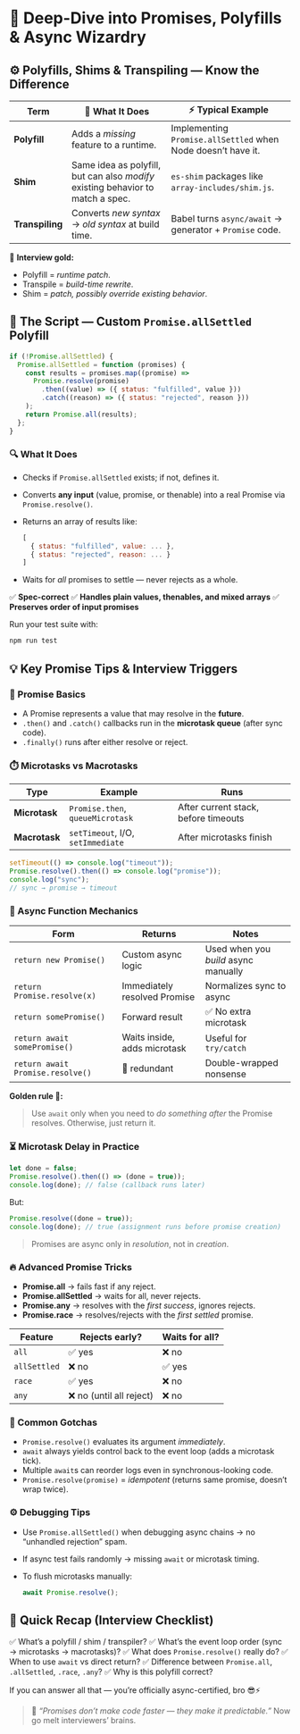 # 🤞 Deep-Dive into Promises, Polyfills & Async Wizardry

## ⚙️ Polyfills, Shims & Transpiling — Know the Difference

| Term            | 💬 What It Does                                                                 | ⚡ Typical Example                                           |
| --------------- | ------------------------------------------------------------------------------- | ------------------------------------------------------------ |
| **Polyfill**    | Adds a _missing_ feature to a runtime.                                          | Implementing `Promise.allSettled` when Node doesn’t have it. |
| **Shim**        | Same idea as polyfill, but can also _modify_ existing behavior to match a spec. | `es-shim` packages like `array-includes/shim.js`.            |
| **Transpiling** | Converts _new syntax_ → _old syntax_ at build time.                             | Babel turns `async/await` → generator + `Promise` code.      |

🧠 **Interview gold:**

- Polyfill = _runtime patch_.
- Transpile = _build-time rewrite_.
- Shim = _patch, possibly override existing behavior_.

## 🧩 The Script — Custom `Promise.allSettled` Polyfill

```js
if (!Promise.allSettled) {
  Promise.allSettled = function (promises) {
    const results = promises.map((promise) =>
      Promise.resolve(promise)
        .then((value) => ({ status: "fulfilled", value }))
        .catch((reason) => ({ status: "rejected", reason }))
    );
    return Promise.all(results);
  };
}
```

### 🔍 What It Does

- Checks if `Promise.allSettled` exists; if not, defines it.
- Converts **any input** (value, promise, or thenable) into a real Promise via `Promise.resolve()`.
- Returns an array of results like:

  ```js
  [
    { status: "fulfilled", value: ... },
    { status: "rejected", reason: ... }
  ]
  ```

- Waits for _all_ promises to settle — never rejects as a whole.

✅ **Spec-correct**
✅ **Handles plain values, thenables, and mixed arrays**
✅ **Preserves order of input promises**

Run your test suite with:

```bash
npm run test
```

## 💡 Key Promise Tips & Interview Triggers

### 🧱 Promise Basics

- A Promise represents a value that may resolve in the **future**.
- `.then()` and `.catch()` callbacks run in the **microtask queue** (after sync code).
- `.finally()` runs after either resolve or reject.

### ⏱️ Microtasks vs Macrotasks

| Type          | Example                           | Runs                                 |
| ------------- | --------------------------------- | ------------------------------------ |
| **Microtask** | `Promise.then`, `queueMicrotask`  | After current stack, before timeouts |
| **Macrotask** | `setTimeout`, I/O, `setImmediate` | After microtasks finish              |

```js
setTimeout(() => console.log("timeout"));
Promise.resolve().then(() => console.log("promise"));
console.log("sync");
// sync → promise → timeout
```

### 🧩 Async Function Mechanics

| Form                             | Returns                      | Notes                                |
| -------------------------------- | ---------------------------- | ------------------------------------ |
| `return new Promise()`           | Custom async logic           | Used when you _build_ async manually |
| `return Promise.resolve(x)`      | Immediately resolved Promise | Normalizes sync to async             |
| `return somePromise()`           | Forward result               | ✅ No extra microtask                |
| `return await somePromise()`     | Waits inside, adds microtask | Useful for `try/catch`               |
| `return await Promise.resolve()` | 🤡 redundant                 | Double-wrapped nonsense              |

**Golden rule 🧠:**

> Use `await` only when you need to _do something after_ the Promise resolves.
> Otherwise, just return it.

### ⏳ Microtask Delay in Practice

```js
let done = false;
Promise.resolve().then(() => (done = true));
console.log(done); // false (callback runs later)
```

But:

```js
Promise.resolve((done = true));
console.log(done); // true (assignment runs before promise creation)
```

> Promises are async only in _resolution_, not in _creation_.

### 🔥 Advanced Promise Tricks

- **Promise.all** → fails fast if any reject.
- **Promise.allSettled** → waits for all, never rejects.
- **Promise.any** → resolves with the _first success_, ignores rejects.
- **Promise.race** → resolves/rejects with the _first settled_ promise.

| Feature      | Rejects early?           | Waits for all? |
| ------------ | ------------------------ | -------------- |
| `all`        | ✅ yes                   | ❌ no          |
| `allSettled` | ❌ no                    | ✅ yes         |
| `race`       | ✅ yes                   | ❌ no          |
| `any`        | ❌ no (until all reject) | ❌ no          |

### 🧠 Common Gotchas

- `Promise.resolve()` evaluates its argument _immediately_.
- `await` always yields control back to the event loop (adds a microtask tick).
- Multiple `await`s can reorder logs even in synchronous-looking code.
- `Promise.resolve(promise)` = _idempotent_ (returns same promise, doesn’t wrap twice).

### ⚙️ Debugging Tips

- Use `Promise.allSettled()` when debugging async chains → no “unhandled rejection” spam.
- If async test fails randomly → missing `await` or microtask timing.
- To flush microtasks manually:

  ```js
  await Promise.resolve();
  ```

## 🏁 Quick Recap (Interview Checklist)

✅ What’s a polyfill / shim / transpiler?
✅ What’s the event loop order (sync → microtasks → macrotasks)?
✅ What does `Promise.resolve()` really do?
✅ When to use `await` vs direct return?
✅ Difference between `Promise.all`, `.allSettled`, `.race`, `.any`?
✅ Why is this polyfill correct?

If you can answer all that — you’re officially async-certified, bro 😎⚡

> 💬 _“Promises don’t make code faster — they make it predictable.”_
> Now go melt interviewers’ brains.
